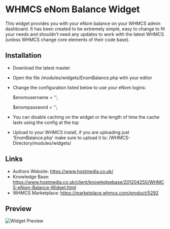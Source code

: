 # WHMCS eNom Balance Widget

This widget provides you with your eNom balance on your WHMCS admin dashboard. It has been created to be extremely simple, easy to change to fit your needs and shouldn't need any updates to work with the latest WHMCS (unless WHMCS change core elements of their code base).

## Installation
* Download the latest master
* Open the file /modules/widgets/EnomBalance.php with your editor
* Change the configuration listed below to use your eNom logins:

  $enomusername = '';

  $enompassword = '';

* You can disable caching on the widget or the length of time the cache lasts using the config at the top 
* Upload to your WHMCS install, if you are uploading just 'EnomBalance.php' make sure to upload it to: /WHMCS-Directory/modules/widgets/

## Links
* Authors Website: https://www.hostmedia.co.uk/
* Knowledge Base: https://www.hostmedia.co.uk/client/knowledgebase/201204250/WHMCS-eNom-Balance-Widget.html
* WHMCS Marketplace: https://marketplace.whmcs.com/product/5292

## Preview
![Widget Preview](https://www.hostmedia.co.uk/resources/images/knowledgebase/whmcs-enom-balance-widget.png)
